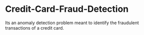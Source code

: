 # Credit-Card-Fraud-Detection
Its an anomaly detection problem meant to identify the fraudulent transactions of a credit card.
